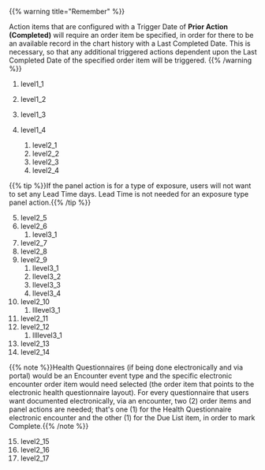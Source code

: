 {{% warning title="Remember" %}}

Action items that are configured with a Trigger Date of **Prior Action (Completed)** will require an order item be specified, in order for there to be an available record in the chart history with a Last Completed Date. This is necessary, so that any additional triggered actions dependent upon the Last Completed Date of the specified order item will be triggered.
{{% /warning %}}

1. level1_1
2. level1_2

3. level1_3
4. level1_4
   1. level2_1
   2. level2_2
   3. level2_3
   4. level2_4

{{% tip %}}If the panel action is for a type of exposure, users will not want to set any Lead Time days. Lead Time is not needed for an exposure type panel action.{{% /tip %}}

   5. level2_5
   6. level2_6
      1. level3_1
   7. level2_7
   8. level2_8
   9. level2_9
      1. llevel3_1
      2. llevel3_2
      3. llevel3_3
      4. llevel3_4
   10. level2_10
       1. lllevel3_1
   11. level2_11
   12. level2_12
       1. llllevel3_1
   13. level2_13
   14. level2_14

{{% note %}}Health Questionnaires (if being done electronically and via portal) would be an Encounter event type and the specific electronic encounter order item would need selected (the order item that points to the electronic health questionnaire layout). For every questionnaire that users want documented electronically, via an encounter, two (2) order items and panel actions are needed; that's one (1) for the Health Questionnaire electronic encounter and the other (1) for the Due List item, in order to mark Complete.{{% /note %}}

   15. level2_15
   16. level2_16
   17. level2_17
